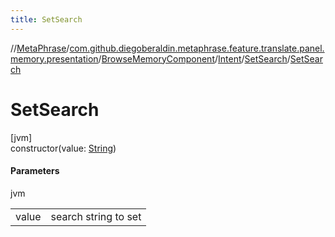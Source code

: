 ```yaml
---
title: SetSearch
---
```

//[MetaPhrase](../../../../../index.html)/[com.github.diegoberaldin.metaphrase.feature.translate.panel.memory.presentation](../../../index.html)/[BrowseMemoryComponent](../../index.html)/[Intent](../index.html)/[SetSearch](index.html)/[SetSearch](-set-search.html)



# SetSearch



[jvm]\
constructor(value: [String](https://kotlinlang.org/api/latest/jvm/stdlib/kotlin/-string/index.html))



#### Parameters


jvm

| | |
|---|---|
| value | search string to set |




